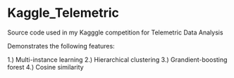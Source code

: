 # Kaggle_Telemetric

Source code used in my Kagggle competition for Telemetric Data Analysis

Demonstrates the following features:

1.) Multi-instance learning
2.) Hierarchical clustering
3.) Grandient-boosting forest
4.) Cosine similarity
